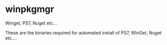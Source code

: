 # winpkgmgr
Winget, PS7, Nuget etc...

These are the binaries required for automated install of PS7, WinGet, Nuget etc....
